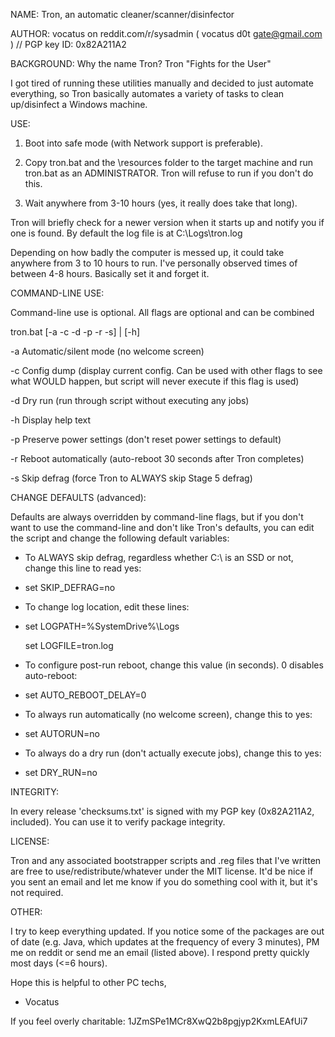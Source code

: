 NAME:        Tron, an automatic cleaner/scanner/disinfector

AUTHOR:      vocatus on reddit.com/r/sysadmin ( vocatus d0t gate@gmail.com ) // PGP key ID: 0x82A211A2

BACKGROUND:  Why the name Tron? Tron "Fights for the User"

I got tired of running these utilities manually and decided to just automate everything, so Tron basically automates a variety of tasks to clean up/disinfect a Windows machine.


USE:

1. Boot into safe mode (with Network support is preferable).

2. Copy tron.bat and the \resources folder to the target machine and run tron.bat as an ADMINISTRATOR.
   Tron will refuse to run if you don't do this.

3. Wait anywhere from 3-10 hours (yes, it really does take that long).

Tron will briefly check for a newer version when it starts up and notify you if one is found.
By default the log file is at C:\Logs\tron.log

Depending on how badly the computer is messed up, it could take anywhere from 3 to 10 hours to run. I've personally observed times of between 4-8 hours. Basically set it and forget it.


COMMAND-LINE USE:

Command-line use is optional. All flags are optional and can be combined

 tron.bat [-a -c -d -p -r -s] | [-h]

  -a  Automatic/silent mode (no welcome screen)
  
  -c  Config dump (display current config. Can be used with other
      flags to see what WOULD happen, but script will never execute
      if this flag is used)
      
  -d  Dry run (run through script without executing any jobs)
  
  -h  Display help text
  
  -p  Preserve power settings (don't reset power settings to default)
  
  -r  Reboot automatically (auto-reboot 30 seconds after Tron completes)
  
  -s  Skip defrag (force Tron to ALWAYS skip Stage 5 defrag)


CHANGE DEFAULTS (advanced):

Defaults are always overridden by command-line flags, but if you don't want to use the command-line and don't like Tron's defaults, you can edit the script and change the following default variables:

  - To ALWAYS skip defrag, regardless whether C:\ is an SSD or not, change this line to read yes:
  - 
       set SKIP_DEFRAG=no
 
  - To change log location, edit these lines:
  - 
       set LOGPATH=%SystemDrive%\Logs

       set LOGFILE=tron.log
	   
  - To configure post-run reboot, change this value (in seconds). 0 disables auto-reboot:
  - 
       set AUTO_REBOOT_DELAY=0

  - To always run automatically (no welcome screen), change this to yes:
  - 
       set AUTORUN=no
  
  - To always do a dry run (don't actually execute jobs), change this to yes:
  - 
       set DRY_RUN=no


INTEGRITY:

In every release 'checksums.txt' is signed with my PGP key (0x82A211A2, included). You can use it to verify package integrity.
	   
LICENSE:

Tron and any associated bootstrapper scripts and .reg files that I've written are free to use/redistribute/whatever under the MIT license. It'd be nice if you sent an email and let me know if you do something cool with it, but it's not required.
	   
OTHER:

I try to keep everything updated. If you notice some of the packages are out of date (e.g. Java, which updates at the frequency of every 3 minutes), PM me on reddit or send me an email (listed above). I respond pretty quickly most days (<=6 hours).

Hope this is helpful to other PC techs,

 - Vocatus

If you feel overly charitable:
1JZmSPe1MCr8XwQ2b8pgjyp2KxmLEAfUi7
